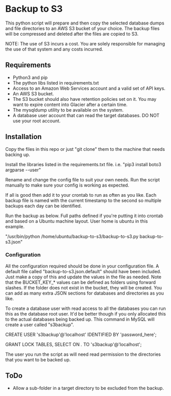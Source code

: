 # Backup to S3
This python script will prepare and then copy the selected
database dumps and file directories to an AWS S3 bucket of your
choice. The backup files will be compressed and deleted after the
files are copied to S3.

NOTE: The use of S3 incurs a cost. You are solely responsible for 
managing the use of that system and any costs incurred.

## Requirements
- Python3 and pip
- The python libs listed in requirements.txt
- Access to an Amazon Web Services account and a valid set of API keys.
- An AWS S3 bucket.
- The S3 bucket should also have retention policies set on it. You may want to 
expire content into Glacier after a certain time.
- The mysqldump utility to be available on the system.
- A database user account that can read the target databases. DO NOT use your root account.

## Installation
Copy the files in this repo or just "git clone" them to the machine that needs
backing up. 

Install the libraries listed in the requirements.txt file.
i.e. "pip3 install boto3 argparse --user"

Rename and change the config file to suit your own needs. Run the
script manually to make sure your config is working as expected.

If all is good then add it to your crontab to run as often as you like. Each backup file
is named with the current timestamp to the second so multiple backups
each day can be identified.

Run the backup as below. Full paths defined if you're putting it into crontab and
based on a Ubuntu machine layout. User home is ubuntu in this example.

"/usr/bin/python /home/ubuntu/backup-to-s3/backup-to-s3.py backup-to-s3.json"

### Configuration
All the configuration required should be done in your configuration file. A default
file called "backup-to-s3.json.default" should have been included. Just make a copy of this
and update the values in the file as needed.
Note that the BUCKET_KEY_* values can be defined as folders using forward slashes. If the
folder does not exist in the bucket, they will be created.
You can add as many extra JSON sections for databases and directories as you like.

To create a database user with read access to all the databases you can run this
as the database root user. It'd be better though if you only allocated this to the
actual databases being backed up. This command in MySQL will create a user called
"s3backup".

CREATE USER 's3backup'@'localhost' IDENTIFIED BY 'password_here';

GRANT LOCK TABLES, SELECT ON *.* TO 's3backup'@'localhost';

The user you run the script as will need read permission to the directories that you
want to be backed up.

## ToDo
- Allow a sub-folder in a target directory to be excluded from the backup.
